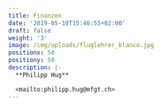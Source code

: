 ```yaml
---
title: Finanzen
date: '2019-05-10T15:46:55+02:00'
draft: false
weight: '3'
image: /img/uploads/fluglehrer_blanco.jpg
positionx: 50
positiony: 50
description: |-
  **Philipp Hug**

  <mailto:philipp.hug@mfgt.ch>
---
```


